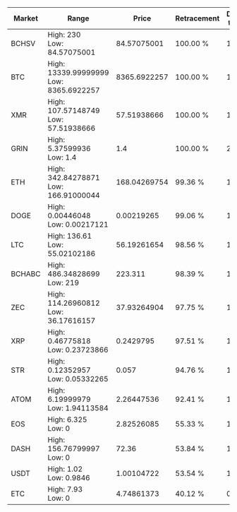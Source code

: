 | Market | Range | Price| Retracement | Doubles to 50% |
| --- | --- | --- | --- | --- |
| BCHSV | High: 230<br />Low: 84.57075001 | 84.57075001 | 100.00 % | 1.86 |
| BTC | High: 13339.99999999<br />Low: 8365.6922257 | 8365.6922257 | 100.00 % | 1.30 |
| XMR | High: 107.57148749<br />Low: 57.51938666 | 57.51938666 | 100.00 % | 1.44 |
| GRIN | High: 5.37599936<br />Low: 1.4 | 1.4 | 100.00 % | 2.42 |
| ETH | High: 342.84278871<br />Low: 166.91000044 | 168.04269754 | 99.36 % | 1.52 |
| DOGE | High: 0.00446048<br />Low: 0.00217121 | 0.00219265 | 99.06 % | 1.51 |
| LTC | High: 136.61<br />Low: 55.02102186 | 56.19261654 | 98.56 % | 1.71 |
| BCHABC | High: 486.34828699<br />Low: 219 | 223.311 | 98.39 % | 1.58 |
| ZEC | High: 114.26960812<br />Low: 36.17616157 | 37.93264904 | 97.75 % | 1.98 |
| XRP | High: 0.46775818<br />Low: 0.23723866 | 0.2429795 | 97.51 % | 1.45 |
| STR | High: 0.12352957<br />Low: 0.05332265 | 0.057 | 94.76 % | 1.55 |
| ATOM | High: 6.19999979<br />Low: 1.94113584 | 2.26447536 | 92.41 % | 1.80 |
| EOS | High: 6.325<br />Low: 0 | 2.82526085 | 55.33 % | 1.12 |
| DASH | High: 156.76799997<br />Low: 0 | 72.36 | 53.84 % | 1.08 |
| USDT | High: 1.02<br />Low: 0.9846 | 1.00104722 | 53.54 % | 1.00 |
| ETC | High: 7.93<br />Low: 0 | 4.74861373 | 40.12 % | 0.00 |
